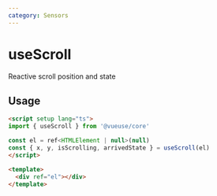 ```yaml
---
category: Sensors
---
```


# useScroll

Reactive scroll position and state

## Usage

```html
<script setup lang="ts">
import { useScroll } from '@vueuse/core'

const el = ref<HTMLElement | null>(null)
const { x, y, isScrolling, arrivedState } = useScroll(el)
</script>

<template>
  <div ref="el"></div>
</template>
```
